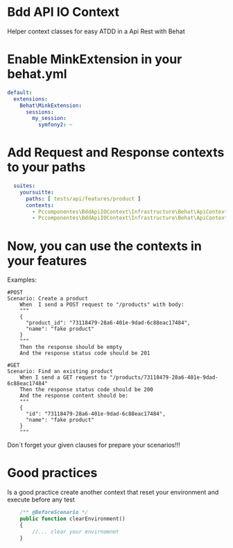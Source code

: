 # Bdd API IO Context

Helper context classes for easy ATDD in a Api Rest with Behat

# Enable MinkExtension in your behat.yml

```yaml
default:
  extensions:
    Behat\MinkExtension:
      sessions:
        my_session:
          symfony2: ~
```

# Add Request and Response contexts to your paths
```yaml
  suites:
    yoursuitte:
      paths: [ tests/api/features/product ]
      contexts:
        - Pccomponentes\BddApiIOContext\Infrastructure\Behat\ApiContext\ApiRequestContext
        - Pccomponentes\BddApiIOContext\Infrastructure\Behat\ApiContext\ApiResponseContext
```

# Now, you can use the contexts in your features

Examples:
```gherkin
#POST
Scenario: Create a product
    When  I send a POST request to "/products" with body:
    """
    {
      "product_id": "73118479-28a6-401e-9dad-6c88eac17484",
      "name": "fake product"
    }
    """
    Then the response should be empty
    And the response status code should be 201
```
```gherkin    
#GET
Scenario: Find an existing product
    When I send a GET request to "/products/73118479-28a6-401e-9dad-6c88eac17484"
    Then the response status code should be 200
    And the response content should be:
    """
    {
      "id": "73118479-28a6-401e-9dad-6c88eac17484",
      "name": "fake product"
    }
    """
```

Don`t forget your given clauses for prepare your scenarios!!!

# Good practices

Is a good practice create another context that reset your environment and execute before any test

```php
    /** @BeforeScenario */
    public function clearEnvironment()
    {
        //... clear your envirnomnet
    }
```